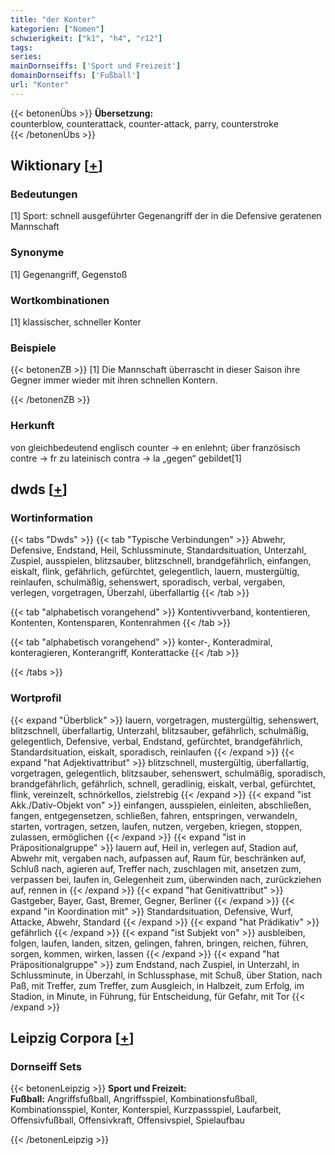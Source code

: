 ```yaml
---
title: "der Konter"
kategorien: ["Nomen"]
schwierigkeit: ["k1", "h4", "r12"]
tags:
series:
mainDornseiffs: ['Sport und Freizeit']
domainDornseiffs: ['Fußball']
url: "Konter"
---
```


{{< betonenÜbs >}}
**Übersetzung:**  
counterblow, counterattack, counter-attack, parry, counterstroke  
{{< /betonenÜbs >}}

## Wiktionary [[+](https://de.wiktionary.org/wiki/Konter)]

### Bedeutungen
[1] Sport: schnell ausgeführter Gegenangriff der in die Defensive geratenen Mannschaft  

### Synonyme
[1] Gegenangriff, Gegenstoß  

### Wortkombinationen
[1] klassischer, schneller Konter  

### Beispiele
{{< betonenZB >}}
[1] Die Mannschaft überrascht in dieser Saison ihre Gegner immer wieder mit ihren schnellen Kontern.  

{{< /betonenZB >}}
### Herkunft
von gleichbedeutend englisch counter → en enlehnt; über französisch contre → fr zu lateinisch contra → la „gegen“ gebildet[1]  



## dwds [[+](https://www.dwds.de/wb/Konter)]

### Wortinformation
{{< tabs "Dwds" >}}
{{< tab "Typische Verbindungen" >}}
Abwehr, Defensive, Endstand, Heil, Schlussminute, Standardsituation, Unterzahl, Zuspiel, ausspielen, blitzsauber, blitzschnell, brandgefährlich, einfangen, eiskalt, flink, gefährlich, gefürchtet, gelegentlich, lauern, mustergültig, reinlaufen, schulmäßig, sehenswert, sporadisch, verbal, vergaben, verlegen, vorgetragen, Überzahl, überfallartig
{{< /tab >}}

{{< tab "alphabetisch vorangehend" >}}
Kontentivverband, kontentieren, Kontenten, Kontensparen, Kontenrahmen
{{< /tab >}}

{{< tab "alphabetisch vorangehend" >}}
konter-, Konteradmiral, konteragieren, Konterangriff, Konterattacke
{{< /tab >}}

{{< /tabs >}}

### Wortprofil
{{< expand "Überblick" >}} lauern, vorgetragen, mustergültig, sehenswert, blitzschnell, überfallartig, Unterzahl, blitzsauber, gefährlich, schulmäßig, gelegentlich, Defensive, verbal, Endstand, gefürchtet, brandgefährlich, Standardsituation, eiskalt, sporadisch, reinlaufen {{< /expand >}}
{{< expand "hat Adjektivattribut" >}} blitzschnell, mustergültig, überfallartig, vorgetragen, gelegentlich, blitzsauber, sehenswert, schulmäßig, sporadisch, brandgefährlich, gefährlich, schnell, geradlinig, eiskalt, verbal, gefürchtet, flink, vereinzelt, schnörkellos, zielstrebig {{< /expand >}}
{{< expand "ist Akk./Dativ-Objekt von" >}} einfangen, ausspielen, einleiten, abschließen, fangen, entgegensetzen, schließen, fahren, entspringen, verwandeln, starten, vortragen, setzen, laufen, nutzen, vergeben, kriegen, stoppen, zulassen, ermöglichen {{< /expand >}}
{{< expand "ist in Präpositionalgruppe" >}} lauern auf, Heil in, verlegen auf, Stadion auf, Abwehr mit, vergaben nach, aufpassen auf, Raum für, beschränken auf, Schluß nach, agieren auf, Treffer nach, zuschlagen mit, ansetzen zum, verpassen bei, laufen in, Gelegenheit zum, überwinden nach, zurückziehen auf, rennen in {{< /expand >}}
{{< expand "hat Genitivattribut" >}} Gastgeber, Bayer, Gast, Bremer, Gegner, Berliner {{< /expand >}}
{{< expand "in Koordination mit" >}} Standardsituation, Defensive, Wurf, Attacke, Abwehr, Standard {{< /expand >}}
{{< expand "hat Prädikativ" >}} gefährlich {{< /expand >}}
{{< expand "ist Subjekt von" >}} ausbleiben, folgen, laufen, landen, sitzen, gelingen, fahren, bringen, reichen, führen, sorgen, kommen, wirken, lassen {{< /expand >}}
{{< expand "hat Präpositionalgruppe" >}} zum Endstand, nach Zuspiel, in Unterzahl, in Schlussminute, in Überzahl, in Schlussphase, mit Schuß, über Station, nach Paß, mit Treffer, zum Treffer, zum Ausgleich, in Halbzeit, zum Erfolg, im Stadion, in Minute, in Führung, für Entscheidung, für Gefahr, mit Tor {{< /expand >}}

## Leipzig Corpora [[+](https://corpora.uni-leipzig.de/en/res?word=Konter&corpusId=deu_newscrawl-public_2018)]

### Dornseiff Sets
{{< betonenLeipzig >}}
**Sport und Freizeit:**  
**Fußball:** Angriffsfußball, Angriffsspiel, Kombinationsfußball, Kombinationsspiel, Konter, Konterspiel, Kurzpassspiel, Laufarbeit, Offensivfußball, Offensivkraft, Offensivspiel, Spielaufbau  

{{< /betonenLeipzig >}}
